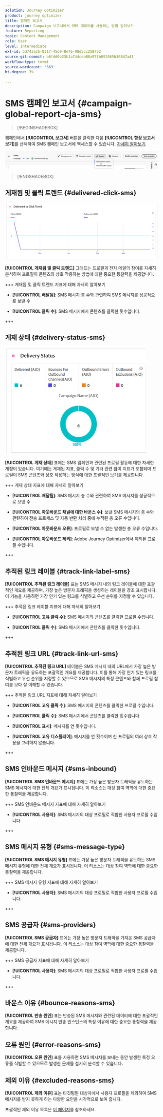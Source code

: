 ```yaml
---
solution: Journey Optimizer
product: journey optimizer
title: 캠페인 보고서
description: Campaign 보고서에서 SMS 데이터를 사용하는 방법 알아보기
feature: Reporting
topic: Content Management
role: User
level: Intermediate
exl-id: bd743a3b-0317-45d9-8e76-98d5cc258752
source-git-commit: b6fd60b23b1a744ceb80a97fb092065b36847a41
workflow-type: tm+mt
source-wordcount: '663'
ht-degree: 3%

---
```


# SMS 캠페인 보고서 {#campaign-global-report-cja-sms}

>[!BEGINSHADEBOX]

캠페인에서 **[!UICONTROL 보고서]** 버튼을 클릭한 다음 **[!UICONTROL 항상 보고서 보기]**&#x200B;를 선택하여 SMS 캠페인 보고서에 액세스할 수 있습니다. [자세히 알아보기](report-gs-cja.md)

![](assets/report-access.png)

>[!ENDSHADEBOX]

## 게재됨 및 클릭 트렌드 {#delivered-click-sms}

![](assets/cja-campaign-sms-delivered.png)

**[!UICONTROL 게재됨 및 클릭 트렌드]** 그래프는 프로필과 전자 메일의 참여를 자세히 분석하여 프로필이 콘텐츠와 상호 작용하는 방법에 대한 중요한 통찰력을 제공합니다.

+++ 게재됨 및 클릭 트렌드 지표에 대해 자세히 알아보기

* **[!UICONTROL 배달됨]**: SMS 메시지 총 수와 관련하여 SMS 메시지를 성공적으로 보낸 수

* **[!UICONTROL 클릭 수]**: SMS 메시지에서 콘텐츠를 클릭한 횟수입니다.

+++

## 게재 상태 {#delivery-status-sms}

![](assets/cja-campaign-sms-status.png)

**[!UICONTROL 게재 상태]** 표에는 SMS 캠페인과 관련된 프로필 활동에 대한 자세한 계정이 있습니다. 여기에는 게재된 지표, 클릭 수 및 기타 관련 참여 지표가 포함되며 프로필이 SMS 콘텐츠와 상호 작용하는 방식에 대한 포괄적인 보기를 제공합니다.

+++ 게재 상태 지표에 대해 자세히 알아보기

* **[!UICONTROL 배달됨]**: SMS 메시지 총 수와 관련하여 SMS 메시지를 성공적으로 보낸 수

* **[!UICONTROL 아웃바운드 채널에 대한 바운스 수]**: 보낸 SMS 메시지의 총 수와 관련하여 전송 프로세스 및 자동 반환 처리 중에 누적된 총 오류 수입니다.

* **[!UICONTROL 아웃바운드 오류]**: 프로필로 보낼 수 없는 발생한 총 오류 수입니다.

* **[!UICONTROL 아웃바운드 제외]**: Adobe Journey Optimizer에서 제외된 프로필 수입니다.

+++

## 추적된 링크 레이블 {#track-link-label-sms}

**[!UICONTROL 추적된 링크 레이블]** 표는 SMS 메시지 내의 링크 레이블에 대한 포괄적인 개요를 제공하며, 가장 높은 방문자 트래픽을 생성하는 레이블을 강조 표시합니다. 이 기능을 사용하면 가장 인기 있는 링크를 식별하고 우선 순위를 지정할 수 있습니다.

+++ 추적된 링크 레이블 지표에 대해 자세히 알아보기

* **[!UICONTROL 고유 클릭 수]**: SMS 메시지의 콘텐츠를 클릭한 프로필 수입니다.

* **[!UICONTROL 클릭 수]**: SMS 메시지에서 콘텐츠를 클릭한 횟수입니다.

+++

## 추적된 링크 URL {#track-link-url-sms}

**[!UICONTROL 추적된 링크 URL]** 테이블은 SMS 메시지 내의 URL에서 가장 높은 방문자 트래픽을 유도하는 포괄적인 개요를 제공합니다. 이를 통해 가장 인기 있는 링크를 식별하고 우선 순위를 지정할 수 있으므로 SMS 메시지의 특정 콘텐츠와 함께 프로필 참여를 보다 잘 이해할 수 있습니다.

+++ 추적된 링크 URL 지표에 대해 자세히 알아보기

* **[!UICONTROL 고유 클릭 수]**: SMS 메시지의 콘텐츠를 클릭한 프로필 수입니다.

* **[!UICONTROL 클릭 수]**: SMS 메시지에서 콘텐츠를 클릭한 횟수입니다.

* **[!UICONTROL 표시]**: 메시지를 연 횟수입니다.

* **[!UICONTROL 고유 디스플레이]**: 메시지를 연 횟수이며 한 프로필의 여러 상호 작용을 고려하지 않습니다.

+++

## SMS 인바운드 메시지 {#sms-inbound}

**[!UICONTROL SMS 인바운드 메시지]** 표에는 가장 높은 방문자 트래픽을 유도하는 SMS 메시지에 대한 전체 개요가 표시됩니다. 이 리소스는 대상 참여 역학에 대한 중요한 통찰력을 제공합니다.

+++ SMS 인바운드 메시지 지표에 대해 자세히 알아보기

* **[!UICONTROL 사용자]**: SMS 메시지의 대상 프로필로 적합한 사용자 프로필 수입니다.

+++

## SMS 메시지 유형 {#sms-message-type}

**[!UICONTROL SMS 메시지 유형]** 표에는 가장 높은 방문자 트래픽을 유도하는 SMS 메시지 유형에 대한 전체 개요가 표시됩니다. 이 리소스는 대상 참여 역학에 대한 중요한 통찰력을 제공합니다.

+++ SMS 메시지 유형 지표에 대해 자세히 알아보기

* **[!UICONTROL 사용자]**: SMS 메시지의 대상 프로필로 적합한 사용자 프로필 수입니다.

+++

## SMS 공급자 {#sms-providers}

**[!UICONTROL SMS 공급자]** 표에는 가장 높은 방문자 트래픽을 가져온 SMS 공급자에 대한 전체 개요가 표시됩니다. 이 리소스는 대상 참여 역학에 대한 중요한 통찰력을 제공합니다.

+++ SMS 공급자 지표에 대해 자세히 알아보기

* **[!UICONTROL 사용자]**: SMS 메시지의 대상 프로필로 적합한 사용자 프로필 수입니다.

+++

## 바운스 이유 {#bounce-reasons-sms}

**[!UICONTROL 반송 원인]** 표는 반송된 SMS 메시지와 관련된 데이터에 대한 포괄적인 개요를 제공하여 SMS 메시지 반송 인스턴스의 특정 이유에 대한 중요한 통찰력을 제공합니다.

## 오류 원인 {#error-reasons-sms}

**[!UICONTROL 오류 원인]** 표를 사용하면 SMS 메시지를 보내는 동안 발생한 특정 오류를 식별할 수 있으므로 발생한 문제를 철저히 분석할 수 있습니다.

## 제외 이유 {#excluded-reasons-sms}

**[!UICONTROL 제외 이유]** 표는 타깃팅된 대상자에서 사용자 프로필을 제외하여 SMS 메시지를 받지 못하게 하는 다양한 요인을 시각적으로 보여 줍니다.

포괄적인 제외 이유 목록은 [이 페이지](exclusion-list.md)를 참조하세요.
